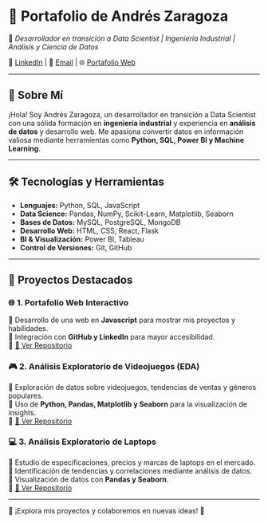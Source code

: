 # 🎯 **Portafolio de Andrés Zaragoza**  

🚀 *Desarrollador en transición a Data Scientist | Ingeniería Industrial | Análisis y Ciencia de Datos*  

📌 [LinkedIn](https://www.linkedin.com/in/andres-miguel-zaragoza-quintero-bb869a123/) | 📧 [Email](zaragozaquintero@gmail.com) | 🌐 [Portafolio Web](https://andreszaragoza.github.io/Portafolio/)  

---

## 📌 **Sobre Mí**  
¡Hola! Soy Andrés Zaragoza, un desarrollador en transición a Data Scientist con una sólida formación en **ingeniería industrial** y experiencia en **análisis de datos** y desarrollo web. Me apasiona convertir datos en información valiosa mediante herramientas como **Python, SQL, Power BI y Machine Learning**.  

---

## 🛠 **Tecnologías y Herramientas**  

- **Lenguajes:** Python, SQL, JavaScript  
- **Data Science:** Pandas, NumPy, Scikit-Learn, Matplotlib, Seaborn  
- **Bases de Datos:** MySQL, PostgreSQL, MongoDB  
- **Desarrollo Web:** HTML, CSS, React, Flask  
- **BI & Visualización:** Power BI, Tableau  
- **Control de Versiones:** Git, GitHub  

---

## 📂 **Proyectos Destacados**  

### 🌐 **1. Portafolio Web Interactivo**  
🔹 Desarrollo de una web en **Javascript** para mostrar mis proyectos y habilidades.  
🔹 Integración con **GitHub y LinkedIn** para mayor accesibilidad.  
🔹 [🔗 Ver Repositorio](https://github.com/andreszaragoza/Portafolio)  

### 🎮 **2. Análisis Exploratorio de Videojuegos (EDA)**  
🔹 Exploración de datos sobre videojuegos, tendencias de ventas y géneros populares.  
🔹 Uso de **Python, Pandas, Matplotlib y Seaborn** para la visualización de insights.  
🔹 [🔗 Ver Repositorio](https://github.com/andreszaragoza/Eda-Andres/tree/master/Analisis_Andres)  

### 💻 **3. Análisis Exploratorio de Laptops**  
🔹 Estudio de especificaciones, precios y marcas de laptops en el mercado.  
🔹 Identificación de tendencias y correlaciones mediante análisis de datos.  
🔹 Visualización de datos con **Pandas y Seaborn**.  
🔹 [🔗 Ver Repositorio](https://github.com/andreszaragoza/Train_Eda)  

---

🔗 ¡Explora mis proyectos y colaboremos en nuevas ideas! 🚀  
